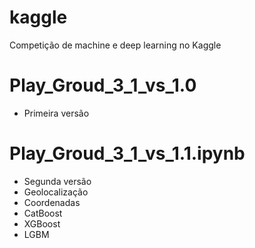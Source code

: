 # kaggle
Competição de machine e deep learning no Kaggle 


# Play_Groud_3_1_vs_1.0
 - Primeira versão

# Play_Groud_3_1_vs_1.1.ipynb
- Segunda versão
- Geolocalização
- Coordenadas
- CatBoost
- XGBoost
- LGBM
